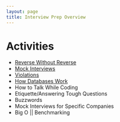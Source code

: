 ```yaml
---
layout: page
title: Interview Prep Overview
---
```


# Activities

* [Reverse Without Reverse]()
* [Mock Interviews](activities/mock_interviews)
* [Violations](activities/violations)
* [How Databases Work](activities/databases)
* How to Talk While Coding
* Etiquette/Answering Tough Questions
* Buzzwords
* Mock Interviews for Specific Companies
* Big O || Benchmarking
